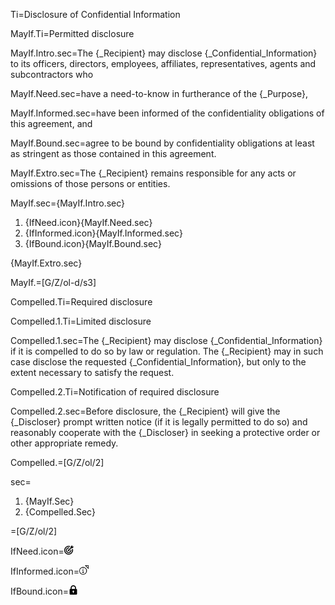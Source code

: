 Ti=Disclosure of Confidential Information
	
MayIf.Ti=Permitted disclosure

MayIf.Intro.sec=The {_Recipient} <span class="highlight">may disclose</span> {_Confidential_Information} to its officers, directors, employees, affiliates, representatives, agents and subcontractors who

MayIf.Need.sec=have a <span class="highlight">need-to-know</span> in furtherance of the {_Purpose},

MayIf.Informed.sec=have been <span class="highlight">informed of the confidentiality obligations</span> of this  agreement, and

MayIf.Bound.sec=<span class="highlight">agree to be bound by confidentiality obligations</span> at least as stringent as those contained in this agreement.

MayIf.Extro.sec=The {_Recipient} remains responsible for any acts or omissions of those persons or entities.

MayIf.sec={MayIf.Intro.sec}<ol class="secs-and"><li>{IfNeed.icon}{MayIf.Need.sec}<li>{IfInformed.icon}{MayIf.Informed.sec}<li>{IfBound.icon}{MayIf.Bound.sec}</ol>{MayIf.Extro.sec}

MayIf.=[G/Z/ol-d/s3]

Compelled.Ti=Required disclosure

Compelled.1.Ti=Limited disclosure

Compelled.1.sec=The {_Recipient} <span class="highlight">may disclose</span> {_Confidential_Information} <span class="highlight">if it is compelled</span> to do so by law or regulation. The {_Recipient} may in such case disclose the requested {_Confidential_Information}, <span class="highlight">but only to the extent necessary to satisfy the request</span>.

Compelled.2.Ti=Notification of required disclosure

Compelled.2.sec=<span class="highlight">Before disclosure</span>, the {_Recipient} will give the {_Discloser} <span class="highlight">prompt written notice</span> (if it is legally permitted to do so) and reasonably cooperate with the {_Discloser} in seeking a protective order or other appropriate remedy.

Compelled.=[G/Z/ol/2]

sec=<ol class="secs"><li>{MayIf.Sec}<li>{Compelled.Sec}</ol>

=[G/Z/ol/2]


IfNeed.icon=<img src="Doc/G/WorldCC/WorldCC-NDA-Design/Z/icon/need_to_know.png" height="15" width="15" >  

IfInformed.icon=<img src="Doc/G/WorldCC/WorldCC-NDA-Design/Z/icon/informed_of_confidentiality.png" height="15" width="15" >  

IfBound.icon=<img src="Doc/G/WorldCC/WorldCC-NDA-Design/Z/icon/conf_obligation.png" height="15" width="15" > 

